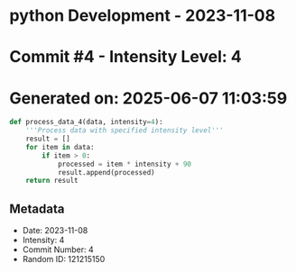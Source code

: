 ﻿# python Development - 2023-11-08
# Commit #4 - Intensity Level: 4
# Generated on: 2025-06-07 11:03:59
```python
def process_data_4(data, intensity=4):
    '''Process data with specified intensity level'''
    result = []
    for item in data:
        if item > 0:
            processed = item * intensity + 90
            result.append(processed)
    return result
```
## Metadata
- Date: 2023-11-08
- Intensity: 4
- Commit Number: 4
- Random ID: 121215150
